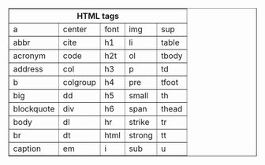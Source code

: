 <!DOCTYPE html>
<html>
<head>
	<title>Weekly test 1</title>
</head>
<body>
<table border="1" cellpadding="10" cellspacing="3" style="border-collapse: collapse;">
	<tr>
		<th colspan="5">HTML tags</th>
	</tr>
	<tr>
		<td>a</td>
		<td>center</td>
		<td>font</td>
		<td>img</td>
		<td>sup</td>
	</tr>
	<tr>
		<td>abbr</td>
		<td>cite</td>
		<td>h1</td>
		<td>li</td>
		<td>table</td>
	</tr>
	<tr>
		<td>acronym</td>
		<td>code</td>
		<td>h2t</td>
		<td>ol</td>
		<td>tbody</td>
	</tr>
	<tr>
		<td>address</td>
		<td>col</td>
		<td>h3</td>
		<td>p</td>
		<td>td</td>
	</tr>
	<tr>
		<td>b</td>
		<td>colgroup</td>
		<td>h4</td>
		<td>pre</td>
		<td>tfoot</td>
	</tr>
	<tr>
		<td>big</td>
		<td>dd</td>
		<td>h5</td>
		<td>small</td>
		<td>th</td>
	</tr>
	<tr>
		<td>blockquote</td>
		<td>div</td>
		<td>h6</td>
		<td>span</td>
		<td>thead</td>
	</tr>
	<tr>
		<td>body</td>
		<td>dl</td>
		<td>hr</td>
		<td>strike</td>
		<td>tr</td>
	</tr>
	<tr>
		<td>br</td>
		<td>dt</td>
		<td>html</td>
		<td>strong</td>
		<td>tt</td>
	</tr>
	<tr>
		<td>caption</td>
		<td>em</td>
		<td>i</td>
		<td>sub</td>
		<td>u</td>
	</tr>

</table>


</body>
</html>
